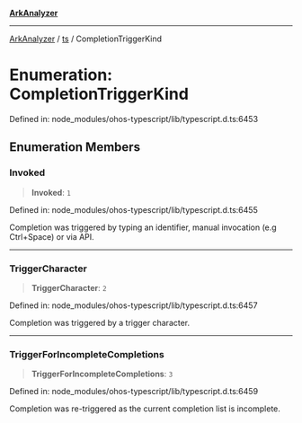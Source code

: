 [**ArkAnalyzer**](../../../../README.md)

***

[ArkAnalyzer](../../../../globals.md) / [ts](../README.md) / CompletionTriggerKind

# Enumeration: CompletionTriggerKind

Defined in: node\_modules/ohos-typescript/lib/typescript.d.ts:6453

## Enumeration Members

### Invoked

> **Invoked**: `1`

Defined in: node\_modules/ohos-typescript/lib/typescript.d.ts:6455

Completion was triggered by typing an identifier, manual invocation (e.g Ctrl+Space) or via API.

***

### TriggerCharacter

> **TriggerCharacter**: `2`

Defined in: node\_modules/ohos-typescript/lib/typescript.d.ts:6457

Completion was triggered by a trigger character.

***

### TriggerForIncompleteCompletions

> **TriggerForIncompleteCompletions**: `3`

Defined in: node\_modules/ohos-typescript/lib/typescript.d.ts:6459

Completion was re-triggered as the current completion list is incomplete.
